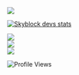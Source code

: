 <a href="https://github.com/skyblockdev?tab=repositories">
  <img align="center" src="https://github-readme-stats.vercel.app/api/top-langs/?username=skyblockdev&hide=scheme&count_private=true&title_color=EC5061&text_color=FBDCDF&icon_color=E89F9A&bg_color=0D1117" />
</a>
<p></p>
<a href="https://github.com/skyblockdev?tab=repositories">
  <img align="center" src="https://github-readme-stats.vercel.app/api?username=skyblockdev&show_icons=true&line_height=33&count_private=true&title_color=EC5061&text_color=FBDCDF&icon_color=E89F9A&bg_color=0D1117" alt="Skyblock devs stats" />
</a>

  
[![](https://github-readme-stats.vercel.app/api/pin/?username=malilbot&repo=malil&show_icons=true&line_height=33&count_private=true&title_color=EC5061&text_color=FBDCDF&icon_color=E89F9A&bg_color=0D1117)](https://github.com/malilbot/malil)  
[![](https://github-readme-stats.vercel.app/api/pin/?username=SkyBlockDev&repo=natico&show_icons=true&line_height=33&count_private=true&title_color=EC5061&text_color=FBDCDF&icon_color=E89F9A&bg_color=0D1117)](https://github.com/malilbot/malil)  
[![](https://github-readme-stats.vercel.app/api/pin/?username=SkyBlockDev&repo=discord-akairo&show_icons=true&line_height=33&count_private=true&title_color=EC5061&text_color=FBDCDF&icon_color=E89F9A&bg_color=0D1117)](https://github.com/malilbot/malil)  
  
![Profile Views](https://komarev.com/ghpvc/?username=skyblockdev)  
